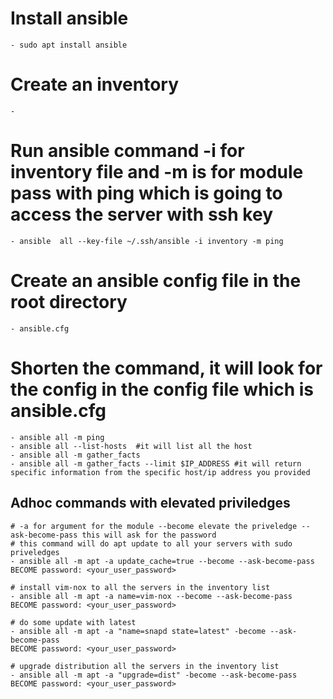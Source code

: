 # Install ansible
    - sudo apt install ansible

# Create an inventory
    - 
# Run ansible command -i for inventory file and -m is for module pass with ping which is going to access the server with ssh key
    - ansible  all --key-file ~/.ssh/ansible -i inventory -m ping

# Create an ansible config file in the root directory
    - ansible.cfg

# Shorten the command, it will look for the config in the config file which is ansible.cfg 
    - ansible all -m ping
    - ansible all --list-hosts  #it will list all the host
    - ansible all -m gather_facts 
    - ansible all -m gather_facts --limit $IP_ADDRESS #it will return specific information from the specific host/ip address you provided

## Adhoc commands with elevated priviledges
    # -a for argument for the module --become elevate the priveledge --ask-become-pass this will ask for the password
    # this command will do apt update to all your servers with sudo priveledges
    - ansible all -m apt -a update_cache=true --become --ask-become-pass 
    BECOME password: <your_user_password>
    
    # install vim-nox to all the servers in the inventory list
    - ansible all -m apt -a name=vim-nox --become --ask-become-pass
    BECOME password: <your_user_password>

    # do some update with latest
    - ansible all -m apt -a "name=snapd state=latest" -become --ask-become-pass
    BECOME password: <your_user_password>

    # upgrade distribution all the servers in the inventory list
    - ansible all -m apt -a "upgrade=dist" -become --ask-become-pass
    BECOME password: <your_user_password>

    